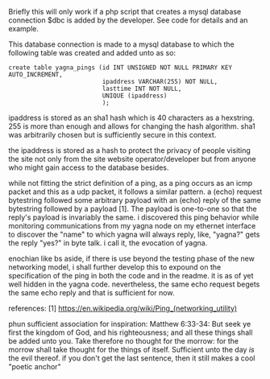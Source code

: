 Briefly this will only work if a php script that creates a mysql database connection $dbc is added by the developer. See code for details and an example.

This database connection is made to a mysql database to which the following table was created and added unto as so:
```
create table yagna_pings (id INT UNSIGNED NOT NULL PRIMARY KEY AUTO_INCREMENT,
                          ipaddress VARCHAR(255) NOT NULL,
                          lasttime INT NOT NULL,
                          UNIQUE (ipaddress)
                          );
```
ipaddress is stored as an sha1 hash which is 40 characters as a hexstring. 255 is more than enough and allows for changing the hash algorithm. sha1 was arbitrarily chosen but is sufficiently secure in this context.

the ipaddress is stored as a hash to protect the privacy of people visiting the site not only from the site website operator/developer but from anyone who might gain access to the database besides.

while not fitting the strict definition of a ping, as a ping occurs as an icmp packet and this as a udp packet, it follows a similar pattern. a (echo) request bytestring followed some arbitrary payload with an (echo) reply of the same bytestring followed by a payload [1]. The payload is one-to-one so that the reply's payload is invariably the same. i discovered this ping behavior while monitoring communications from my yagna node on my ethernet interface to discover the "name" to which yagna will always reply, like, "yagna?" gets the reply "yes?" in byte talk. i call it, the evocation of yagna.

enochian like bs aside, if there is use beyond the testing phase of the new networking model, i shall further develop this to expound on the specification of the ping in both the code and in the readme. it is as of yet well hidden in the yagna code. nevertheless, the same echo request begets the same echo reply and that is sufficient for now.

references: [1] https://en.wikipedia.org/wiki/Ping_(networking_utility)

phun sufficient association for inspiration:
Matthew 6:33-34: But seek ye first the kingdom of God, and his righteousness; and all these things shall be added unto you. Take therefore no thought for the morrow: for the morrow shall take thought for the things of itself. Sufficient unto the day *is* the evil thereof. if you don't get the last sentence, then it still makes a cool "poetic anchor"
